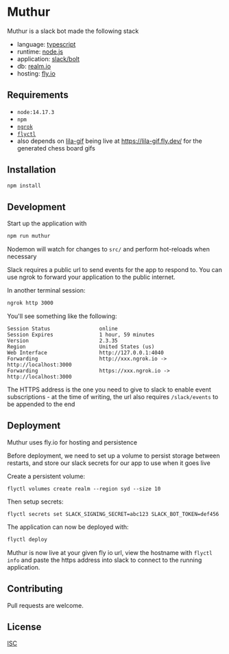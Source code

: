 # Muthur

Muthur is a slack bot made the following stack

- language: [typescript](https://www.typescriptlang.org)
- runtime: [node.js](https://nodejs.org)
- application: [slack/bolt](https://github.com/slackapi/bolt-js)
- db: [realm.io](https://docs.mongodb.com/realm/sdk/node/)
- hosting: [fly.io](https://fly.io/)

## Requirements

- `node:14.17.3`
- `npm`
- [`ngrok`](https://ngrok.com/)
- [`flyctl`](https://fly.io/docs/flyctl/installing/)
- also depends on [lila-gif](https://github.com/benmcgarvey/lila-gif) being live at https://lila-gif.fly.dev/ for the generated chess board gifs

## Installation

```bash
npm install
```

## Development

Start up the application with

```bash
npm run muthur
```

Nodemon will watch for changes to `src/` and perform hot-reloads when necessary

Slack requires a public url to send events for the app to respond to. You can use ngrok to forward your application to the public internet.

In another terminal session:

```bash
ngrok http 3000
```

You'll see something like the following:

```
Session Status                online
Session Expires               1 hour, 59 minutes
Version                       2.3.35
Region                        United States (us)
Web Interface                 http://127.0.0.1:4040
Forwarding                    http://xxx.ngrok.io -> http://localhost:3000
Forwarding                    https://xxx.ngrok.io -> http://localhost:3000
```

The HTTPS address is the one you need to give to slack to enable event subscriptions - at the time of writing, the url also requires `/slack/events` to be appended to the end

## Deployment

Muthur uses fly.io for hosting and persistence

Before deployment, we need to set up a volume to persist storage between restarts, and store our slack secrets for our app to use when it goes live

Create a persistent volume:

```
flyctl volumes create realm --region syd --size 10
```

Then setup secrets:

```
flyctl secrets set SLACK_SIGNING_SECRET=abc123 SLACK_BOT_TOKEN=def456
```

The application can now be deployed with:

```bash
flyctl deploy
```

Muthur is now live at your given fly io url, view the hostname with `flyctl info` and paste the https address into slack to connect to the running application.

## Contributing

Pull requests are welcome.

## License

[ISC](https://choosealicense.com/licenses/isc/)
